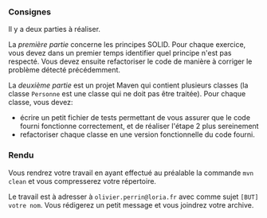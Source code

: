 ### Consignes

Il y a deux parties à réaliser.

La *première partie* concerne les principes SOLID. Pour chaque exercice, vous devez dans un premier temps identifier quel principe n'est pas respecté. Vous devez ensuite refactoriser le code de manière à corriger le problème détecté précédemment.

La *deuxième partie* est un projet Maven qui contient plusieurs classes (la classe `Personne` est une classe qui ne doit pas être traitée). Pour chaque classe, vous devez:

*  écrire un petit fichier de tests permettant de vous assurer que le code fourni fonctionne correctement, et de réaliser l'étape 2 plus sereinement
* refactoriser chaque classe en une version fonctionnelle du code fourni.

### Rendu

Vous rendrez votre travail en ayant effectué au préalable la commande `mvn clean` et vous compresserez votre répertoire.

Le travail est à adresser à `olivier.perrin@loria.fr` avec comme sujet `[BUT] votre nom`. Vous rédigerez un petit message et vous joindrez votre archive.



